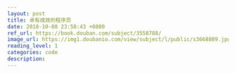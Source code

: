 ```yaml
---
layout: post
title: 卓有成效的程序员
date: 2018-10-08 23:58:43 +0800
ref_url: https://book.douban.com/subject/3558788/
image_url: https://img1.doubanio.com/view/subject/l/public/s3668809.jpg
reading_level: 1
categories: code
description: 
---
```

